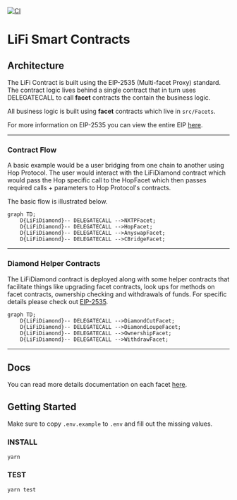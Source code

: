 [![CI](https://github.com/lifinance/lifi-contracts/actions/workflows/main.yml/badge.svg?branch=master)](https://github.com/lifinance/lifi-contracts/actions/workflows/main.yml)

# LiFi Smart Contracts

## Architecture

The LiFi Contract is built using the EIP-2535 (Multi-facet Proxy) standard. The contract logic lives behind a single contract that in turn uses DELEGATECALL to call **facet** contracts the contain the business logic.

All business logic is built using **facet** contracts which live in `src/Facets`.

For more information on EIP-2535 you can view the entire EIP [here](https://eips.ethereum.org/EIPS/eip-2535).

---

### Contract Flow

A basic example would be a user bridging from one chain to another using Hop Protocol. The user would interact with the LiFiDiamond contract which would pass the Hop specific call to the HopFacet which then passes required calls + parameters to Hop Protocol's contracts.

The basic flow is illustrated below.

```mermaid
graph TD;
    D{LiFiDiamond}-- DELEGATECALL -->NXTPFacet;
    D{LiFiDiamond}-- DELEGATECALL -->HopFacet;
    D{LiFiDiamond}-- DELEGATECALL -->AnyswapFacet;
    D{LiFiDiamond}-- DELEGATECALL -->CBridgeFacet;
```

---

### Diamond Helper Contracts

The LiFiDiamond contract is deployed along with some helper contracts that facilitate things like upgrading facet contracts, look ups for methods on facet contracts, ownership checking and withdrawals of funds. For specific details please check out [EIP-2535](https://eips.ethereum.org/EIPS/eip-2535).

```mermaid
graph TD;
    D{LiFiDiamond}-- DELEGATECALL -->DiamondCutFacet;
    D{LiFiDiamond}-- DELEGATECALL -->DiamondLoupeFacet;
    D{LiFiDiamond}-- DELEGATECALL -->OwnershipFacet;
    D{LiFiDiamond}-- DELEGATECALL -->WithdrawFacet;
```

---

## Docs

You can read more details documentation on each facet [here](./docs/README.md).

## Getting Started

Make sure to copy `.env.example` to `.env` and fill out the missing values.

### INSTALL

```bash
yarn
```

### TEST

```bash
yarn test
```
